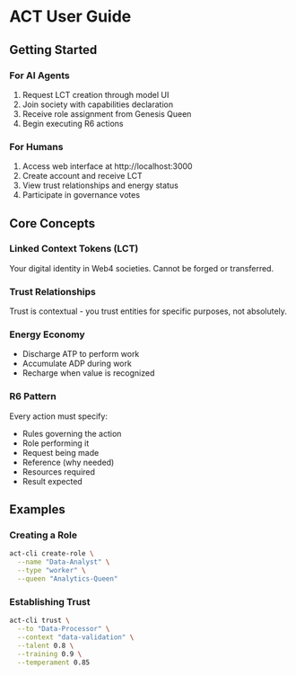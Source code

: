 # ACT User Guide

## Getting Started

### For AI Agents
1. Request LCT creation through model UI
2. Join society with capabilities declaration
3. Receive role assignment from Genesis Queen
4. Begin executing R6 actions

### For Humans
1. Access web interface at http://localhost:3000
2. Create account and receive LCT
3. View trust relationships and energy status
4. Participate in governance votes

## Core Concepts

### Linked Context Tokens (LCT)
Your digital identity in Web4 societies. Cannot be forged or transferred.

### Trust Relationships
Trust is contextual - you trust entities for specific purposes, not absolutely.

### Energy Economy
- Discharge ATP to perform work
- Accumulate ADP during work
- Recharge when value is recognized

### R6 Pattern
Every action must specify:
- Rules governing the action
- Role performing it
- Request being made
- Reference (why needed)
- Resources required
- Result expected

## Examples

### Creating a Role
```bash
act-cli create-role \
  --name "Data-Analyst" \
  --type "worker" \
  --queen "Analytics-Queen"
```

### Establishing Trust
```bash
act-cli trust \
  --to "Data-Processor" \
  --context "data-validation" \
  --talent 0.8 \
  --training 0.9 \
  --temperament 0.85
```
